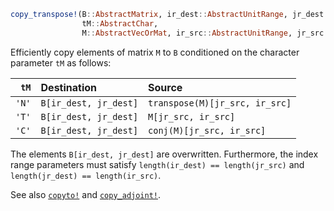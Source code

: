 ```julia
copy_transpose!(B::AbstractMatrix, ir_dest::AbstractUnitRange, jr_dest::AbstractUnitRange,
                tM::AbstractChar,
                M::AbstractVecOrMat, ir_src::AbstractUnitRange, jr_src::AbstractUnitRange) -> B
```

Efficiently copy elements of matrix `M` to `B` conditioned on the character parameter `tM` as follows:

|  `tM` | Destination           | Source                         |
| -----:|:--------------------- |:------------------------------ |
| `'N'` | `B[ir_dest, jr_dest]` | `transpose(M)[jr_src, ir_src]` |
| `'T'` | `B[ir_dest, jr_dest]` | `M[jr_src, ir_src]`            |
| `'C'` | `B[ir_dest, jr_dest]` | `conj(M)[jr_src, ir_src]`      |

The elements `B[ir_dest, jr_dest]` are overwritten. Furthermore, the index range parameters must satisfy `length(ir_dest) == length(jr_src)` and `length(jr_dest) == length(ir_src)`.

See also [`copyto!`](@ref) and [`copy_adjoint!`](@ref).
